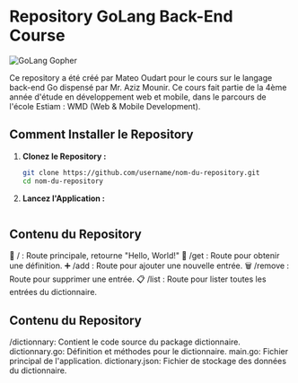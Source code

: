 # Repository GoLang Back-End Course

![GoLang Gopher](https://blog.golang.org/gopher/gopher.png)

Ce repository a été créé par Mateo Oudart pour le cours sur le langage back-end Go dispensé par Mr. Aziz Mounir. Ce cours fait partie de la 4ème année d'étude en développement web et mobile, dans le parcours de l'école Estiam : WMD (Web & Mobile Development).

## Comment Installer le Repository

1. **Clonez le Repository :**

   ```bash
   git clone https://github.com/username/nom-du-repository.git
   cd nom-du-repository

   ```

2. **Lancez l'Application :**

```go run main.go

```

## Contenu du Repository

🔄 / : Route principale, retourne "Hello, World!"
📖 /get : Route pour obtenir une définition.
➕ /add : Route pour ajouter une nouvelle entrée.
🗑️ /remove : Route pour supprimer une entrée.
📋 /list : Route pour lister toutes les entrées du dictionnaire.

## Contenu du Repository

/dictionnary: Contient le code source du package dictionnaire.
dictionnary.go: Définition et méthodes pour le dictionnaire.
main.go: Fichier principal de l'application.
dictionary.json: Fichier de stockage des données du dictionnaire.

```

```
